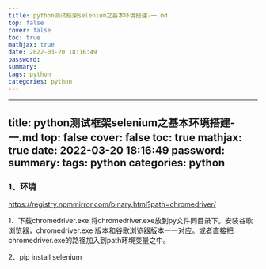 ```yaml
---
title: python测试框架selenium之基本环境搭建-一.md
top: false
cover: false
toc: true
mathjax: true
date: 2022-03-20 18:16:49
password:
summary:
tags: python
categories: python
---
```

---
title: python测试框架selenium之基本环境搭建-一.md
top: false
cover: false
toc: true
mathjax: true
date: 2022-03-20 18:16:49
password:
summary:
tags: python
categories: python
---
### 1、环境
https://registry.npmmirror.com/binary.html?path=chromedriver/

1、下载chromedriver.exe
将chromedriver.exe放到py文件同目录下。安装谷歌浏览器，chromedriver.exe 版本和谷歌浏览器版本一一对应。或者直接把chromedriver.exe的路径加入到path环境变量之中。

2、pip install selenium

